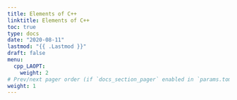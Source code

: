 ```yaml
---
title: Elements of C++
linktitle: Elements of C++
toc: true
type: docs
date: "2020-08-11"
lastmod: "{{ .Lastmod }}"
draft: false
menu:
  cpp_LAOPT:
    weight: 2
# Prev/next pager order (if `docs_section_pager` enabled in `params.toml`)
weight: 1
---
```

